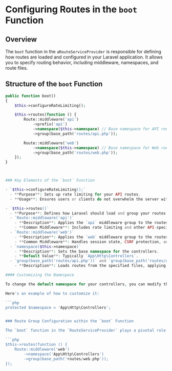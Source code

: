 # Configuring Routes in the `boot` Function

## Overview

The `boot` function in the `aRouteServiceProvider` is responsible for defining how routes are loaded and configured in your Laravel application. It allows you to specify routing behavior, including middleware, namespaces, and route files.

## Structure of the `boot` Function

```php
public function boot()
{
    $this->configureRateLimiting();

    $this->routes(function () {
        Route::middleware('api')
            ->prefix('api')
            ->namespace($this->namespace) // Base namespace for API routes
            ->group(base_path('routes/api.php'));

        Route::middleware('web')
            ->namespace($this->namespace) // Base namespace for Web routes
            ->group(base_path('routes/web.php'));
    });
}



### Key Elements of the `boot` Function

- `$this->configureRateLimiting();`
  - **Purpose**: Sets up rate limiting for your API routes.
  - **Usage**: Ensures users or clients do not overwhelm the server with too many requests.

- `$this->routes()`
  - **Purpose**: Defines how Laravel should load and group your routes.
  - `Route::middleware('api')`
    - **Description**: Applies the `api` middleware group to the routes defined in `routes/api.php`.
    - **Common Middleware**: Includes rate limiting and other API-specific middleware.
  - `Route::middleware('web')`
    - **Description**: Applies the `web` middleware group to the routes defined in `routes/web.php`.
    - **Common Middleware**: Handles session state, CSRF protection, and more.
  - `namespace($this->namespace)`
    - **Description**: Sets the base namespace for the controllers.
    - **Default Value**: Typically `App\Http\Controllers`.
  - `group(base_path('routes/api.php'))` and `group(base_path('routes/web.php'))`
    - **Description**: Loads routes from the specified files, applying the defined middleware and namespace.

#### Customizing the Namespace

To change the default namespace for your controllers, you can modify the `$namespace` property in the `RouteServiceProvider`.

Here's an example of how to customize it:

```php
protected $namespace = 'App\Http\Controllers';


### Route Group Configuration within the `boot` Function

The `boot` function in the `RouteServiceProvider` plays a pivotal role in setting up and organizing route groups in a Laravel application. Below is an example configuration:

```php
$this->routes(function () {
    Route::middleware('web')
        ->namespace('App\Http\Controllers')
        ->group(base_path('routes/web.php'));
});
